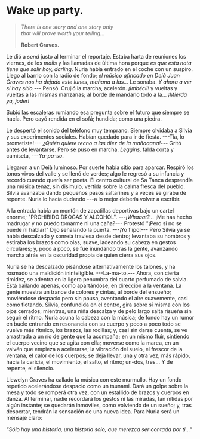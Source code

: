# Wake up party.

> *There is one story and one story only*  
> *that will prove worth your telling...*
> 
> **Robert Graves.**

Le dió a *send* justo al terminar el reportaje. Estaba harta de reuniones los viernes, de los *mails* y las llamadas de última hora porque *es que esta nota tiene que salir hoy, darling*. Nuria había entrado en el coche con un suspiro. Llego al barrio con la radio de fondo; *el músico afincado en Deià Juan Graves nos ha dejado este lunes, mañana a las...* Le sonaba. *Y ahora a ver si hay sitio.---* Pensó. Crujió la marcha, acelerón. *¡Imbécil!* y vueltas y vueltas a las mismas manzanas; al borde de mandarlo todo a la... *¡Mierda ya, joder!*

Subió las escaleras rumiando esa pregunta sobre el futuro que siempre se hacía. Pero cayó rendida en el sofá; hundida; como una piedra. 

Le despertó el sonido del teléfono muy temprano. Siempre olvidaba a Silvia y sus experimentos sociales. Habían quedado para ir de fiesta. ---Tía, lo prometiste!--- *¿Quién quiere tecno a las diez de la mañaaana!*--- Gritó antes de levantarse. Pero se puso en marcha. *Leggins,* falda corta y camiseta, ---*Ya-pa-so*.

Llegaron a un Deià luminoso. Por suerte había sitio para aparcar. Respiró los tonos vivos del valle y se llenó de verdes; algo le regresó a su infancia y recordó cuando quería ser poeta. El centro cultural de Sa Tanca desprendía una música tenaz, sin disimulo, vertida sobre la calma fresca del pueblo. Silvia avanzaba dando pequeños pasos saltarines y a veces se giraba de repente. Nuria lo hacía dudando ---a lo mejor debería volver a escribir.

A la entrada había un montón de zapatillas deportivas bajo un cartel enorme; "PROHIBIDO DROGAS Y ALCOHOL". ---*¡Whaaat?...* ¡Me has hecho madrugar y no puedo tomarme ni una caña?--- Protestó "¡Pero si no se puede ni hablar!" Dijo señalando la puerta. ---¡Yo flipo!--- Pero Silvia ya se había descalzado y sonreía traviesa desde dentro; levantaba su hombros y estiraba los brazos como olas, suave, ladeando su cabeza en gestos circulares; y, poco a poco, se fue inundando tras la gente, avanzando marcha atrás en la oscuridad propia de quien cierra sus ojos.

Nuria se ha descalzado pisándose alternativamente los talones, y ha rosmado una maldición ininteligible. ---La-ma-to.--- Ahora, con cierta timidez, se adentra en la ligera penumbra del cuarto perfumado de salvia. Está bailando apenas, como apartándose, en dirección a la ventana. La gente muestra un trance de colores y cintas, al borde del ensueño; moviéndose despacio pero sin pausa, aventando el aire suavemente, casi como flotando. Silvia, confundida en el centro, gira sobre sí misma con los ojos cerrados; mientras, una niña descalza y de pelo largo salta risueña sin seguir el ritmo. Nuria acuna la cabeza con la música; de fondo hay un rumor en bucle entrando en resonancia con su cuerpo y poco a poco todo se vuelve más rítmico,  los brazos, las rodillas; y, casi sin darse cuenta, se ve arrastrada a un río de gente que la acompaña; en un mismo fluir, sintiendo el cuerpo vecino que se agita con ella; moverse como la marea, en un vaivén que empieza a acelerarse; la vibración del suelo, el frescor de la ventana, el calor de los cuerpos; se deja llevar, una y otra vez, más rápido, hacia la caricia, el movimiento, el salto, el ritmo; un-dos, tres... Y de repente, el silencio.

Llewelyn Graves ha callado la música con este murmullo. Hay un fondo repetido acelerándose despacio como un tsunami. Dará un golpe sobre la mesa y todo se romperá otra vez, con un estallido de brazos y cuerpos en danza. Al terminar, nadie recordará los gestos ni las miradas, tan nítidas por algún instante; se quedarán inmóviles, como volviendo de un sueño; y, tras despertar, tendrán la sensación de una nueva idea. Para Nuria será un mensaje claro:

*"Sólo hay una historia, una historia solo, que merezca ser contada por ti..."*
